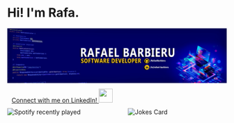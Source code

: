 <h1>Hi! I'm Rafa.</h1>

<img src="https://github.com/RafaelBarbieru/RafaelBarbieru/blob/main/1673702086148.jfif" alt="Banner">

<div style="width: 100%; padding: 10px;">
  <a href="https://www.linkedin.com/in/rafael-barbieru/">
    Connect with me on LinkedIn! <img height="32" width="32" src="https://cdn.simpleicons.org/linkedin" target="_blank">
  </a>
</div>

<img align="left" src="https://spotify-recently-played-readme.vercel.app/api?user=t2pgcbpsdn8oxevpfm4ppjvxo&count=3&unique=true" alt="Spotify recently played" style="width: 45%">

<img align="right" src="https://readme-jokes.vercel.app/api?hideBorder" alt="Jokes Card" style="width: 45%" />

